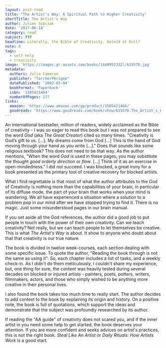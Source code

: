 ```yaml
---
layout: post-read
title: "The Artist's Way: A Spiritual Path to Higher Creativity"
shortTitle: The Artist's Way
author: Julien Sobczak
date: '2017-06-14'
category: read
subject: ???
headline: Literally, the Bible of Creativity. Go[o]d or Evil?
note: 8
tags:
  - self-help
  - creativity
image: 'https://images.gr-assets.com/books/1440952332l/615570.jpg'
metadata:
  authors: Julia Cameron
  publisher: "TarcherPerigee"
  datePublished: '2002-03-04'
  bookFormat: 'Paperback'
  isbn: '1585421464'
  numberOfPages: 237
links:
  amazon: 'https://www.amazon.com/gp/product/1585421464/'
  goodreads: 'https://www.goodreads.com/book/show/615570.The_Artist_s_Way'
---
```



An international bestseller, million of readers, widely acclaimed as the Bible of creativity - I was so eager to read this book but I was not prepared to see the word *God* (aka *The Great Creator*) cited so many times. "Creativity is God’s gift to us. [...]. My dreams come from God [...] This is the hand of God moving through your hand as you write [...]." Does that sounds like some religious textbook? This does not need to be that way. As the author mentions, "When the word *God* is used in these pages, you may substitute the thought *good orderly direction* or *flow*. [...] Think of it as an exercise in open-mindedness." I did not succeed. I was blocked, a great irony for a book presented as the primary tool of creative recovery for blocked artists.

What I find regrettable is that most of what the author attributes to the God of Creativity is nothing more than the capabilities of your brain, in particular of its diffuse mode, the part of your brain that works when your mind is wandering. We all have experienced a situation where a solution to a problem pop in our mind after we have stopped trying to find it. There is no magic. Just some misunderstood pages in our brain manual.

If you set aside all the God references, the author did a good job to put people in touch with the power of their own creativity. Can we teach creativity? Not really, but we can teach people to let themselves be creative. This is what *The Artist's Way* is about. It show to anyone who doubt about that that creativity is our true nature.

The book is divided in twelve week-courses, each section dealing with some specific issue. To quote the author, "Reading the book through is not the same as using it". So, each chapter includes a list of tasks, and a weekly check-in. As I didn't do them meticulously, I couldn't share my experience, but, one thing for sure, the content was heavily tested during several decades on blocked or injured artists - painters, poets, potters, writers, filmmakers, actors, and those who simply wished to be anything more creative in their personal lives.

I also found the book takes too much time to really start. The author decides to add context to the book by explaining its origin and history. On a positive note, the book is full of quotations, which support the ideas and demonstrate that the subject was profoundly researched by its author.

If reading the "AA guide" of creativity does not scared you, and if the inner artist in you need some help to get started, the book deserves your attention. If you are more confident and seeks advices on artist's practices, this is not the right book. *Steal Like An Artist* or *Daily Rituals: How Artists Work* is a good start.  
